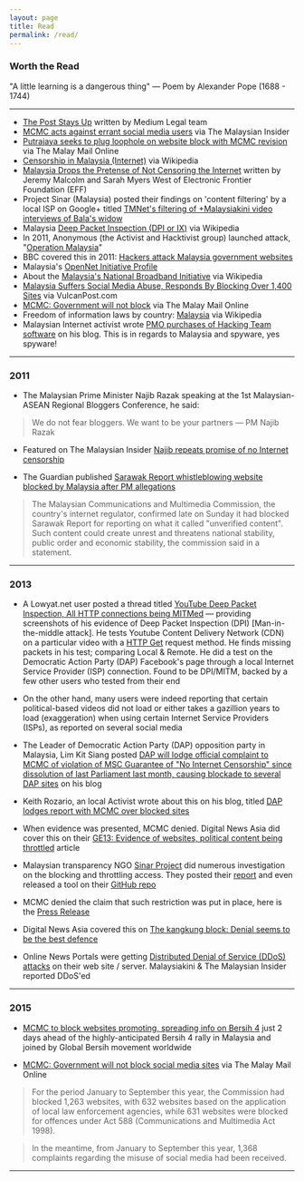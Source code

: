 ```yaml
---
layout: page
title: Read
permalink: /read/
---
```


### Worth the Read

"A little learning is a dangerous thing" &mdash; Poem by Alexander Pope (1688 - 1744) 


- - -


- <a href="https://medium.com/medium-legal/the-post-stays-up-d222e34cb7e7" target="_blank">The Post Stays Up</a> written by Medium Legal team
- <a href="http://www.themalaysianinsider.com/malaysia/article/mcmc-acts-against-errant-social-media-users" target="_blank">MCMC acts against errant social media users</a> via The Malaysian Insider
- <a href="http://www.themalaymailonline.com/malaysia/article/putrajaya-seeks-to-plug-loophole-on-website-block-with-mcmc-revision" target="_blank">Putrajaya seeks to plug loophole on website block with MCMC revision</a> via The Malay Mail Online
- <a href="https://en.wikipedia.org/wiki/Censorship_in_Malaysia#Internet" target="_blank">Censorship in Malaysia (Internet)</a> via Wikipedia 
- <a href="https://www.eff.org/deeplinks/2015/07/malaysia-drops-pretense-not-censoring-internet" target="_blank">Malaysia Drops the Pretense of Not Censoring the Internet</a> written by Jeremy Malcolm and Sarah Myers West of Electronic Frontier Foundation (EFF)
- Project Sinar (Malaysia) posted their findings on 'content filtering' by a local ISP on Google+ titled <a href="https://plus.google.com/+SinarProjectOrg/posts/ak6opfbDxwa" target="_blank">TMNet's filtering of +Malaysiakini video interviews of Bala's widow</a>
- Malaysia <a href="https://en.wikipedia.org/wiki/Deep_packet_inspection#Malaysia" target="_blank">Deep Packet Inspection (DPI or IX)</a> via Wikipedia
- In 2011, Anonymous (the Activist and Hacktivist group) launched attack, "<a href="https://en.wikipedia.org/wiki/Timeline_of_events_associated_with_Anonymous#Operation_Malaysia" target="_blank">Operation Malaysia</a>"
- BBC covered this in 2011: <a href="http://www.bbc.com/news/world-asia-pacific-13788817" target="_blank">Hackers attack Malaysia government websites</a>
- Malaysia's <a href="https://opennet.net/research/profiles/malaysia" target="_blank">OpenNet Initiative Profile</a> 
- About the <a href="https://en.wikipedia.org/wiki/National_Broadband_Initiative_(Malaysia)" target="_blank">Malaysia's National Broadband Initiative</a> via Wikipedia
- <a href="https://vulcanpost.com/54301/malaysia-1400-websites-blocked/" target="_blank">Malaysia Suffers Social Media Abuse, Responds By Blocking Over 1,400 Sites</a> via VulcanPost.com
- <a href="http://www.themalaymailonline.com/malaysia/article/mcmc-government-will-not-block-social-media-sites" target="_blank">MCMC: Government will not block</a> via The Malay Mail Online
- Freedom of information laws by country: <a href="https://en.wikipedia.org/wiki/Freedom_of_information_laws_by_country#Malaysia" target="_blank">Malaysia</a> via Wikipedia 
- Malaysian Internet activist wrote <a href="https://www.keithrozario.com/2016/01/no-the-prime-minister-doesnt-need-spyware.html" target="_blank">PMO purchases of Hacking Team software</a> on his blog. This is in regards to Malaysia and spyware, yes spyware!


- - -


### 2011  

- The Malaysian Prime Minister Najib Razak speaking at the 1st Malaysian-ASEAN Regional Bloggers Conference, he said: 

> We do not fear bloggers. We want to be your partners &mdash; PM Najib Razak

- Featured on The Malaysian Insider <a href="http://www.themalaysianinsider.com/malaysia/article/najib-repeats-promise-of-no-internet-censorship/" target="_blank">Najib repeats promise of no Internet censorship</a> 

- The Guardian published <a href="http://www.theguardian.com/world/2015/jul/20/sarawak-report-whistleblowing-website-blocked-by-malaysia-over-pm-allegations" target="_blank">Sarawak Report whistleblowing website blocked by Malaysia after PM allegations</a> 

> The Malaysian Communications and Multimedia Commission, the country's internet regulator, confirmed late on Sunday it had blocked Sarawak Report for reporting on what it called "unverified content".
> Such content could create unrest and threatens national stability, public order and economic stability, the commission said in a statement.


- - -


### 2013

- A Lowyat.net user posted a thread titled <a href="https://forum.lowyat.net/topic/2794929" target="_blank">YouTube Deep Packet Inspection, All HTTP connections being MITMed</a> &mdash; providing screenshots of his evidence of Deep Packet Inspection (DPI) [Man-in-the-middle attack]. He tests Youtube Content Delivery Network (CDN) on a particular video with a <a href="https://www.w3.org/Protocols/rfc2616/rfc2616-sec9.html" target="_blank">HTTP Get</a> request method. He finds missing packets in his test; comparing Local &amp; Remote. He did a test on the Democratic Action Party (DAP) Facebook's page through a local Internet Service Provider (ISP) connection. Found to be DPI/MITM, backed by a few other users who tested from their end

- On the other hand, many users were indeed reporting that certain political-based videos did not load or either takes a gazillion years to load (exaggeration) when using certain Internet Service Providers (ISPs), as reported on several social media

- The Leader of Democratic Action Party (DAP) opposition party in Malaysia, Lim Kit Siang posted <a href="http://blog.limkitsiang.com/2013/05/18/dap-will-lodge-official-complaint-to-mcmc-of-violation-of-msc-guarantee-of-no-internet-censorship-since-dissolution-of-last-parliament-last-month-causing-blockade-to-several-dap-sit/" target="_blank">DAP will lodge official complaint to MCMC of violation of MSC Guarantee of "No Internet Censorship" since dissolution of last Parliament last month, causing blockade to several DAP sites</a> on his blog

- Keith Rozario, an local Activist wrote about this on his blog, titled <a href="https://www.keithrozario.com/2013/05/dap-blocked-sites-tm-bluecoat-packetshaper-arbor-network.html" target="_blank">DAP lodges report with MCMC over blocked sites</a>

- When evidence was presented, MCMC denied. Digital News Asia did cover this on their <a href="https://www.digitalnewsasia.com/digital-economy/ge13-evidence-of-websites-political-content-being-throttled" target="_blank">GE13: Evidence of websites, political content being throttled</a> article

- Malaysian transparency NGO <a href="http://sinarproject.org/en" target="_blank">Sinar Project</a> did numerous investigation on the blocking and throttling access. They posted their <a href="https://plus.google.com/+SinarProjectOrg/posts/ak6opfbDxwa" target="_blank">report</a> and even released a tool on their <a href="https://github.com/Sinar/censortests" target="_blank">GitHub repo</a>

- MCMC denied the claim that such restriction was put in place, here is the <a href="https://www.digitalnewsasia.com/sites/default/files/files_upload/140116%20MCMC%20Statement.pdf" target="_blank">Press Release</a>

- Digital News Asia covered this on <a href="https://www.digitalnewsasia.com/insights/the-kangkung-block-denial-seems-to-be-the-best-defence" target="_blank">The kangkung block: Denial seems to be the best defence</a>

- Online News Portals were getting <a href="https://en.wikipedia.org/wiki/Denial-of-service_attack" target="_blank">Distributed Denial of Service (DDoS) attacks</a> on their web site / server. Malaysiakini &amp; The Malaysian Insider reported DDoS'ed 

- - -


### 2015

- <a href="http://www.themalaymailonline.com/malaysia/article/mcmc-to-block-websites-promoting-spreading-info-on-bersih-4" target="_blank">MCMC to block websites promoting, spreading info on Bersih 4</a> just 2 days ahead of the highly-anticipated Bersih 4 rally in Malaysia and joined by Global Bersih movement worldwide

- <a href="http://www.themalaymailonline.com/malaysia/article/mcmc-government-will-not-block-social-media-sites" target="_blank">MCMC: Government will not block social media sites</a> via The Malay Mail Online

> For the period January to September this year, the Commission had blocked 1,263 websites, with 632 websites based on the application of local law enforcement agencies, while 631 websites were blocked for offences under Act 588 (Communications and Multimedia Act 1998).

> In the meantime, from January to September this year, 1,368 complaints regarding the misuse of social media had been received.

- - -